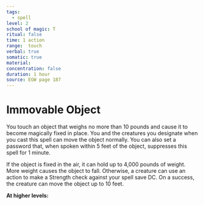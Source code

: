 ```yaml
---
tags:
  - spell
level: 2
school of magic: T
ritual: false
time: 1 action
range:  touch
verbal: true
somatic: true
material: 
concentration: false
duration: 1 hour
source: EGW page 187
---
```

# Immovable Object
You touch an object that weighs no more than 10 pounds and cause it to become magically fixed in place. You and the creatures you designate when you cast this spell can move the object normally. You can also set a password that, when spoken within 5 feet of the object, suppresses this spell for 1 minute.

If the object is fixed in the air, it can hold up to 4,000 pounds of weight. More weight causes the object to fall. Otherwise, a creature can use an action to make a Strength check against your spell save DC. On a success, the creature can move the object up to 10 feet.

**At higher levels:** 